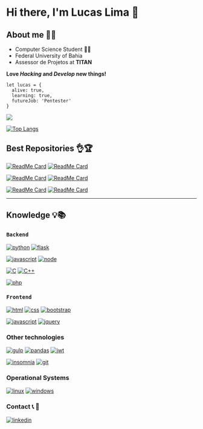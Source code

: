 # Hi there, I'm Lucas Lima 👋

## About me :ok_man:
* Computer Science Student :man_technologist:
* Federal University of Bahia
* Assessor de Projetos at **TITAN**

**Love _Hacking_ and _Develop_ new things!**

```
let lucas = {
  alive: true,
  learning: true,
  futureJob: 'Pentester'
}
```

[<img align="center" src="https://github-readme-stats.vercel.app/api?username=lucaslima337&show_icons=true&theme=chartreuse-dark">](https://github.com/LucasLima337)

[![Top Langs](https://github-readme-stats.vercel.app/api/top-langs/?username=lucaslima337&theme=chartreuse-dark&langs_count=10)](https://github.com/LucasLima337)

## Best Repositories 👌🏆
[![ReadMe Card](https://github-readme-stats.vercel.app/api/pin/?username=lucaslima337&repo=Account_Manager&theme=great-gatsby)](https://github.com/LucasLima337/Account_Manager)
[![ReadMe Card](https://github-readme-stats.vercel.app/api/pin/?username=lucaslima337&repo=Bot_de_Musica_Discord&theme=great-gatsby)](https://github.com/LucasLima337/Bot_de_Musica_Discord)

[![ReadMe Card](https://github-readme-stats.vercel.app/api/pin/?username=lucaslima337&repo=PortScan&theme=great-gatsby)](https://github.com/LucasLima337/PortScan)
[![ReadMe Card](https://github-readme-stats.vercel.app/api/pin/?username=lucaslima337&repo=Subdomains_Scanner&theme=great-gatsby)](https://github.com/LucasLima337/Subdomains_Scanner)

[![ReadMe Card](https://github-readme-stats.vercel.app/api/pin/?username=lucaslima337&repo=Gerenciador_de_Repositorios_Git&theme=great-gatsby)](https://github.com/LucasLima337/Gerenciador_de_Repositorios_Git)
[![ReadMe Card](https://github-readme-stats.vercel.app/api/pin/?username=lucaslima337&repo=FlappyBird_Game&theme=great-gatsby)](https://github.com/LucasLima337/FlappyBird_Game)


---
## Knowledge 💡📚
<code><h3>Backend</h3></code>

[![python](https://img.shields.io/static/v1?label=&message=Python&color=0033BE&style=flat&logo=Python)](https://github.com/LucasLima337)
[![flask](https://img.shields.io/static/v1?label=&message=Flask&color=000&style=flat&logo=flask)](https://github.com/LucasLima337)

[![javascript](https://img.shields.io/static/v1?label=&message=Javascript&color=8A8100&style=flat&logo=JavaScript)](https://github.com/LucasLima337)
[![node](https://img.shields.io/static/v1?label=&message=NodeJS&color=094B00&style=flat&logo=node.js)](https://github.com/LucasLima337)

[![C](https://img.shields.io/badge/-0E0E0F?&style=flat&logo=C)](https://github.com/LucasLima337)
[![C++](https://img.shields.io/badge/-C++-0E0E0F?style=flat&logo=C++)](https://github.com/LucasLima337)

[![php](https://img.shields.io/static/v1?label=&message=PHP&color=6a0db6&style=flat&logo=PHP)](https://github.com/LucasLima337)


<code><h3>Frontend</h3></code>

[![html](https://img.shields.io/static/v1?label=&message=HTML&color=9B0A00&style=flat&logo=html5)](https://github.com/LucasLima337)
[![css](https://img.shields.io/static/v1?label=&message=CSS&color=1572B6&style=flat&logo=css3)](https://github.com/LucasLima337)
[![bootstrap](https://img.shields.io/static/v1?label=&message=Boostrap&color=9400D3&style=flat&logo=Bootstrap)](https://github.com/LucasLima337)

[![javascript](https://img.shields.io/static/v1?label=&message=Javascript&color=8A8100&style=flat&logo=JavaScript)](https://github.com/LucasLima337)
[![jquery](https://img.shields.io/static/v1?label=&message=jQuery&color=0769AD&style=flat&logo=jQuery)](https://github.com/LucasLima337)
### Other technologies



[![gulp](https://img.shields.io/static/v1?label=&message=Gulp&color=800000&style=flat&logo=gulp)](https://github.com/LucasLima337)
[![pandas](https://img.shields.io/static/v1?label=&message=Pandas&color=150458&style=flat&logo=pandas)](https://github.com/LucasLima337)
[![jwt](https://img.shields.io/static/v1?label=&message=JWT&color=000&style=flat&logo=JSON-Web-Tokens)](https://github.com/LucasLima337)

[![insomnia](https://img.shields.io/static/v1?label=&message=Insomnia&color=5849BE&style=flat&logo=Insomnia)](https://github.com/LucasLima337)
[![git](https://img.shields.io/static/v1?label=&message=Git&color=DB0000&style=flat&logo=git)](https://github.com/LucasLima337)

### Operational Systems
[![linux](https://img.shields.io/static/v1?label=&message=Linux&color=AF00AF&style=flat&logo=linux)](https://github.com/LucasLima337)
[![windows](https://img.shields.io/static/v1?label=&message=Windows&color=0078D6&style=flat&logo=windows)](https://github.com/LucasLima337)

### Contact :telephone_receiver: :iphone:
[![linkedin](https://img.shields.io/static/v1?label=&message=LinkedIn&color=0077B5&style=flat&logo=linkedin)](https://www.linkedin.com/in/lucaslima337/)
